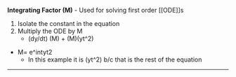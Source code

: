 

**Integrating Factor (M)** - Used for solving first order [[ODE]]s 
1. Isolate the constant in the equation 
2. Multiply the ODE by M
	- (dy/dt) (M) + (M)(yt^2)
- M= e^intyt2
	- In this example it is (yt^2) b/c that is the rest of the equation 


***

